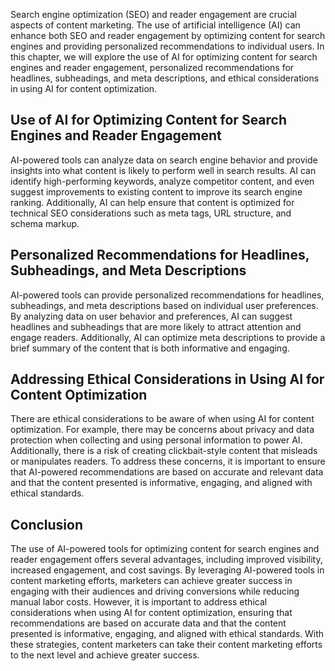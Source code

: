 

Search engine optimization (SEO) and reader engagement are crucial aspects of content marketing. The use of artificial intelligence (AI) can enhance both SEO and reader engagement by optimizing content for search engines and providing personalized recommendations to individual users. In this chapter, we will explore the use of AI for optimizing content for search engines and reader engagement, personalized recommendations for headlines, subheadings, and meta descriptions, and ethical considerations in using AI for content optimization.

Use of AI for Optimizing Content for Search Engines and Reader Engagement
-------------------------------------------------------------------------

AI-powered tools can analyze data on search engine behavior and provide insights into what content is likely to perform well in search results. AI can identify high-performing keywords, analyze competitor content, and even suggest improvements to existing content to improve its search engine ranking. Additionally, AI can help ensure that content is optimized for technical SEO considerations such as meta tags, URL structure, and schema markup.

Personalized Recommendations for Headlines, Subheadings, and Meta Descriptions
------------------------------------------------------------------------------

AI-powered tools can provide personalized recommendations for headlines, subheadings, and meta descriptions based on individual user preferences. By analyzing data on user behavior and preferences, AI can suggest headlines and subheadings that are more likely to attract attention and engage readers. Additionally, AI can optimize meta descriptions to provide a brief summary of the content that is both informative and engaging.

Addressing Ethical Considerations in Using AI for Content Optimization
----------------------------------------------------------------------

There are ethical considerations to be aware of when using AI for content optimization. For example, there may be concerns about privacy and data protection when collecting and using personal information to power AI. Additionally, there is a risk of creating clickbait-style content that misleads or manipulates readers. To address these concerns, it is important to ensure that AI-powered recommendations are based on accurate and relevant data and that the content presented is informative, engaging, and aligned with ethical standards.

Conclusion
----------

The use of AI-powered tools for optimizing content for search engines and reader engagement offers several advantages, including improved visibility, increased engagement, and cost savings. By leveraging AI-powered tools in content marketing efforts, marketers can achieve greater success in engaging with their audiences and driving conversions while reducing manual labor costs. However, it is important to address ethical considerations when using AI for content optimization, ensuring that recommendations are based on accurate data and that the content presented is informative, engaging, and aligned with ethical standards. With these strategies, content marketers can take their content marketing efforts to the next level and achieve greater success.
